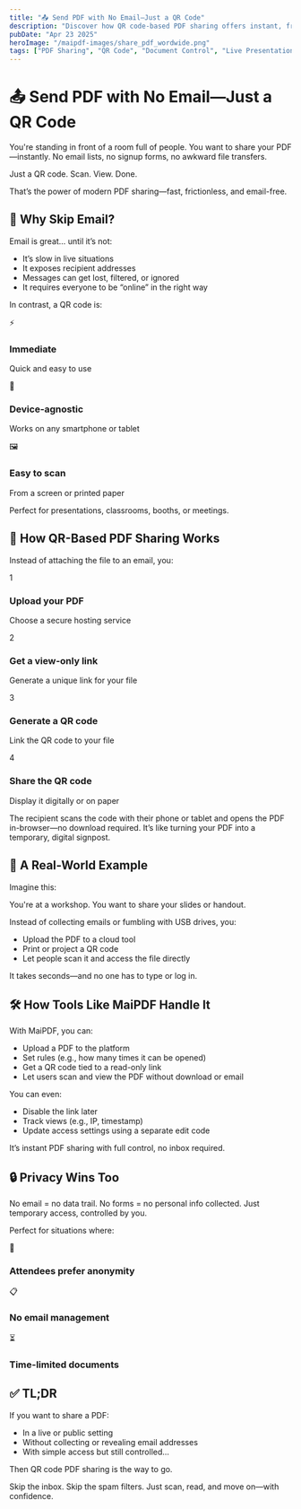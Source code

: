 ```yaml
---
title: "📤 Send PDF with No Email—Just a QR Code"
description: "Discover how QR code-based PDF sharing offers instant, frictionless access without the need for email or signups. Perfect for live events and presentations."
pubDate: "Apr 23 2025"
heroImage: "/maipdf-images/share_pdf_wordwide.png"
tags: ["PDF Sharing", "QR Code", "Document Control", "Live Presentations"]
---
```


# 📤 Send PDF with No Email—Just a QR Code

<div class="intro-panel">
  <p>You're standing in front of a room full of people. You want to share your PDF—instantly. No email lists, no signup forms, no awkward file transfers.</p>
  <p>Just a QR code. Scan. View. Done.</p>
  <p>That’s the power of modern PDF sharing—fast, frictionless, and email-free.</p>
</div>

## 🧠 Why Skip Email?

Email is great… until it’s not:

<div class="note-box">
  <ul>
    <li>It’s slow in live situations</li>
    <li>It exposes recipient addresses</li>
    <li>Messages can get lost, filtered, or ignored</li>
    <li>It requires everyone to be “online” in the right way</li>
  </ul>
</div>

In contrast, a QR code is:

<div class="features-grid">
  <div class="feature-card">
    <div class="feature-icon">⚡</div>
    <h3>Immediate</h3>
    <p>Quick and easy to use</p>
  </div>
  <div class="feature-card">
    <div class="feature-icon">📱</div>
    <h3>Device-agnostic</h3>
    <p>Works on any smartphone or tablet</p>
  </div>
  <div class="feature-card">
    <div class="feature-icon">🖼️</div>
    <h3>Easy to scan</h3>
    <p>From a screen or printed paper</p>
  </div>
</div>

Perfect for presentations, classrooms, booths, or meetings.

## 🔄 How QR-Based PDF Sharing Works

Instead of attaching the file to an email, you:

<div class="steps-container">
  <div class="step">
    <div class="step-number">1</div>
    <div class="step-content">
      <h3>Upload your PDF</h3>
      <p>Choose a secure hosting service</p>
    </div>
  </div>
  <div class="step">
    <div class="step-number">2</div>
    <div class="step-content">
      <h3>Get a view-only link</h3>
      <p>Generate a unique link for your file</p>
    </div>
  </div>
  <div class="step">
    <div class="step-number">3</div>
    <div class="step-content">
      <h3>Generate a QR code</h3>
      <p>Link the QR code to your file</p>
    </div>
  </div>
  <div class="step">
    <div class="step-number">4</div>
    <div class="step-content">
      <h3>Share the QR code</h3>
      <p>Display it digitally or on paper</p>
    </div>
  </div>
</div>

The recipient scans the code with their phone or tablet and opens the PDF in-browser—no download required. It’s like turning your PDF into a temporary, digital signpost.

## 🧪 A Real-World Example

Imagine this:

You're at a workshop. You want to share your slides or handout.

Instead of collecting emails or fumbling with USB drives, you:

- Upload the PDF to a cloud tool
- Print or project a QR code
- Let people scan it and access the file directly

It takes seconds—and no one has to type or log in.

## 🛠 How Tools Like MaiPDF Handle It

With MaiPDF, you can:

- Upload a PDF to the platform
- Set rules (e.g., how many times it can be opened)
- Get a QR code tied to a read-only link
- Let users scan and view the PDF without download or email

You can even:

- Disable the link later
- Track views (e.g., IP, timestamp)
- Update access settings using a separate edit code

It’s instant PDF sharing with full control, no inbox required.

## 🔒 Privacy Wins Too

No email = no data trail.
No forms = no personal info collected.
Just temporary access, controlled by you.

Perfect for situations where:

<div class="features-grid">
  <div class="feature-card">
    <div class="feature-icon">🙈</div>
    <h3>Attendees prefer anonymity</h3>
  </div>
  <div class="feature-card">
    <div class="feature-icon">📋</div>
    <h3>No email management</h3>
  </div>
  <div class="feature-card">
    <div class="feature-icon">⏳</div>
    <h3>Time-limited documents</h3>
  </div>
</div>

## ✅ TL;DR

If you want to share a PDF:

- In a live or public setting
- Without collecting or revealing email addresses
- With simple access but still controlled…

Then QR code PDF sharing is the way to go.

Skip the inbox. Skip the spam filters.
Just scan, read, and move on—with confidence.